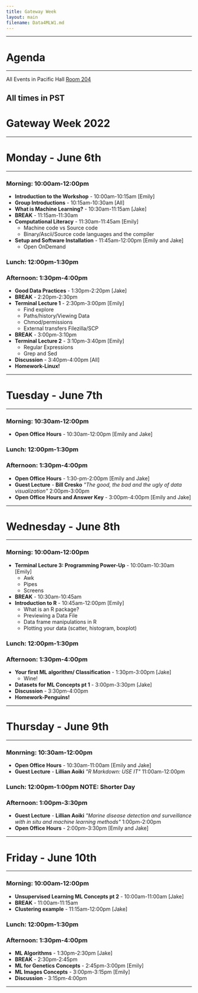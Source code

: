 ```yaml
---
title: Gateway Week
layout: main
filename: Data4MLW1.md
--- 
```


---
# Agenda
---
All Events in Pacific Hall [Room 204](https://map.uoregon.edu/e874ae0dd)

All times in PST
---

# Gateway Week 2022

---
# Monday - June 6th
---

### **Morning**: 10:00am-12:00pm

* **Introduction to the Workshop** - 10:00am-10:15am [Emily]
* **Group Introductions** - 10:15am-10:30am [All]
* **What is Machine Learning?** - 10:30am-11:15am [Jake]
* **BREAK** - 11:15am-11:30am
* **Computational Literacy** - 11:30am-11:45am [Emily]
  - Machine code vs Source code
  - Binary/Ascii/Source code languages and the compiler 
* **Setup and Software Installation** - 11:45am-12:00pm [Emily and Jake]
  - Open OnDemand
  
### Lunch: 12:00pm-1:30pm

### Afternoon: 1:30pm-4:00pm

* **Good Data Practices** - 1:30pm-2:20pm [Jake]
* **BREAK** - 2:20pm-2:30pm   
* **Terminal Lecture 1** - 2:30pm-3:00pm [Emily]
  - Find explore
  - Paths/history/Viewing Data
  - Chmod/permissions 
  - External transfers Filezilla/SCP
* **BREAK** - 3:00pm-3:10pm
* **Terminal Lecture 2** - 3:10pm-3:40pm [Emily]
   - Regular Expressions
   - Grep and Sed
* **Discussion** - 3:40pm-4:00pm [All]
* **Homework-Linux!**

---
# Tuesday - June 7th
---

### **Morning**: 10:30am-12:00pm

* **Open Office Hours** - 10:30am-12:00pm [Emily and Jake]

### Lunch: 12:00pm-1:30pm

### **Afternoon**: 1:30pm-4:00pm

* **Open Office Hours** - 1:30-pm-2:00pm [Emily and Jake]
* **Guest Lecture** - **Bill Cresko** *"The good, the bad and the ugly of data visualization"* 2:00pm-3:00pm
* **Open Office Hours and Answer Key** - 3:00pm-4:00pm [Emily and Jake]

---
# Wednesday - June 8th
---

### **Morning**: 10:00am-12:00pm

* **Terminal Lecture 3: Programming Power-Up** - 10:00am-10:30am [Emily]
  - Awk
  - Pipes
  - Screens
* **BREAK** - 10:30am-10:45am 
* **Introduction to R** - 10:45am-12:00pm [Emily]
  - What is an R package?
  - Previewing a Data File
  - Data frame manipulations in R
  - Plotting your data (scatter, histogram, boxplot)
  
### Lunch: 12:00pm-1:30pm

### Afternoon: 1:30pm-4:00pm

* **Your first ML algorithm/ Classification** -  1:30pm-3:00pm [Jake]
  - Wine!
* **Datasets for ML Concepts pt 1** - 3:00pm-3:30pm [Jake]
* **Discussion** - 3:30pm-4:00pm
* **Homework-Penguins!**

---
# Thursday - June 9th
---

### Monrning: 10:30am-12:00pm

* **Open Office Hours** - 10:30am-11:00am [Emily and Jake]
* **Guest Lecture** - **Lillian Aoiki** *"R Markdown: USE IT"* 11:00am-12:00pm

### Lunch: 12:00pm-1:00pm NOTE: Shorter Day

### **Afternoon**: 1:00pm-3:30pm

* **Guest Lecture** - **Lillian Aoiki** *"Marine disease detection and surveillance with in situ and machine learning methods"* 1:00pm-2:00pm
* **Open Office Hours** - 2:00pm-3:30pm [Emily and Jake]

---
# Friday - June 10th
---

### **Morning**: 10:00am-12:00pm

* **Unsupervised Learning ML Concepts pt 2** - 10:00am-11:00am [Jake]
* **BREAK** - 11:00am-11:15am
* **Clustering example** - 11:15am-12:00pm [Jake]

### Lunch: 12:00pm-1:30pm

### **Afternoon**: 1:30pm-4:00pm

* **ML Algorithms** - 1:30pm-2:30pm [Jake]
* **BREAK** - 2:30pm-2:45pm 
* **ML for Genetics Concepts** - 2:45pm-3:00pm [Emily]
* **ML Images Concepts** - 3:00pm-3:15pm [Emily]
* **Discussion** - 3:15pm-4:00pm 

***

